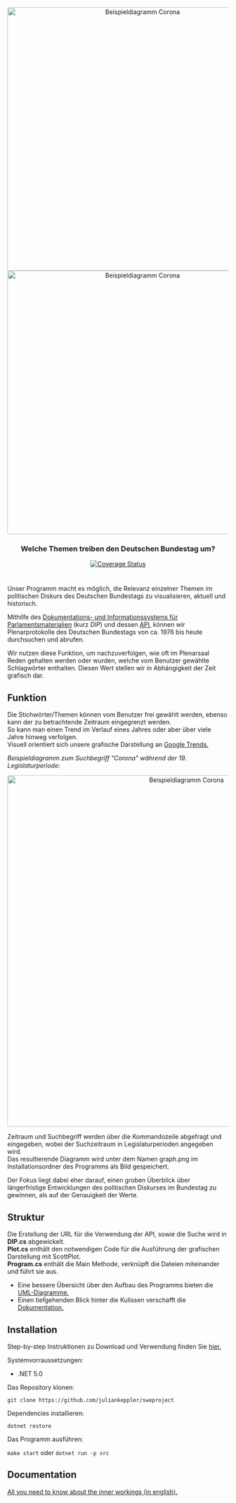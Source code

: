 <div align="center"><img src="https://user-images.githubusercontent.com/73278698/127150299-2430237a-eac3-43c0-b075-98a91de85cb7.png") alt="Beispieldiagramm Corona" width="600"/></div>

<div align="center"><img src="https://user-images.githubusercontent.com/73278698/127149208-97f3f66d-9570-4172-94ec-e500796b90ba.png") alt="Beispieldiagramm Corona" width="600"/>
  
### Welche Themen treiben den Deutschen Bundestag um?
  
[![Coverage Status](https://coveralls.io/repos/github/juliankeppler/sweproject/badge.svg?branch=main)](https://coveralls.io/github/juliankeppler/sweproject?branch=main)
</div>

#

Unser Programm macht es möglich, die Relevanz einzelner Themen im politischen Diskurs des Deutschen Bundestags zu visualisieren, aktuell und historisch.

Mithilfe des [Dokumentations- und Informationssystems für Parlamentsmaterialien](https://dip.bundestag.de/) (kurz *DIP*) und dessen [API](https://dip.bundestag.de/%C3%BCber-dip/hilfe/api), können wir Plenarprotokolle des Deutschen Bundestags von ca. 1976 bis heute durchsuchen und abrufen. 

Wir nutzen diese Funktion, um nachzuverfolgen, wie oft im Plenarsaal Reden gehalten werden oder wurden, welche vom Benutzer gewählte Schlagwörter enthalten. Diesen Wert stellen wir in Abhängigkeit der Zeit grafisch dar.

## Funktion
Die Stichwörter/Themen können vom Benutzer frei gewählt werden, ebenso kann der zu betrachtende Zeitraum eingegrenzt werden.  
So kann man einen Trend im Verlauf eines Jahres oder aber über viele Jahre hinweg verfolgen.  
Visuell orientiert sich unsere grafische Darstellung an [Google Trends.](https://trends.google.com/trends/) 

*Beispieldiagramm zum Suchbegriff "Corona" während der 19. Legislaturperiode:*
<div align="center"><img src="https://raw.githubusercontent.com/juliankeppler/sweproject/main/docs/example_corona.png" alt="Beispieldiagramm Corona" width="800"/></div>

Zeitraum und Suchbegriff werden über die Kommandozeile abgefragt und eingegeben, wobei der Suchzeitraum in Legislaturperioden angegeben wird.   
Das resultierende Diagramm wird unter dem Namen graph.png im Installationsordner des Programms als Bild gespeichert.

Der Fokus liegt dabei eher darauf, einen groben Überblick über längerfristige Entwicklungen des politischen Diskurses im Bundestag zu gewinnen, als auf der Genauigkeit der Werte.
## Struktur
Die Erstellung der URL für die Verwendung der API, sowie die Suche wird in **DIP.cs** abgewickelt.  
**Plot.cs** enthält den notwendigen Code für die Ausführung der grafischen Darstellung mit ScottPlot.  
**Program.cs** enthält die Main Methode, verknüpft die Dateien miteinander und führt sie aus.

- Eine bessere Übersicht über den Aufbau des Programms bieten die [UML-Diagramme.](https://github.com/juliankeppler/sweproject/wiki/UML)  
- Einen tiefgehenden Blick hinter die Kulissen verschafft die [Dokumentation.](https://github.com/juliankeppler/sweproject/wiki/documentation)

## Installation
Step-by-step Instruktionen zu Download und Verwendung finden Sie [hier.](https://github.com/juliankeppler/sweproject/wiki/Tutorial)

Systemvorraussetzungen:
- .NET 5.0

Das Repository klonen:

`git clone https://github.com/juliankeppler/sweproject`

Dependencies installieren:

`dotnet restore`

Das Programm ausführen:

`make start` oder `dotnet run -p src`

## Documentation

[All you need to know about the inner workings (in english).](https://github.com/juliankeppler/sweproject/wiki/documentation)
